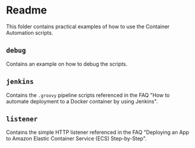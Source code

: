 # Readme

This folder contains practical examples of how to use the Container Automation scripts.

## `debug`

Contains an example on how to debug the scripts.

## `jenkins`

Contains the `.groovy` pipeline scripts referenced in the FAQ "How to automate deployment to a Docker container by using Jenkins".

## `listener`

Contains the simple HTTP listener referenced in the FAQ "Deploying an App to Amazon Elastic Container Service (ECS) Step-by-Step".
